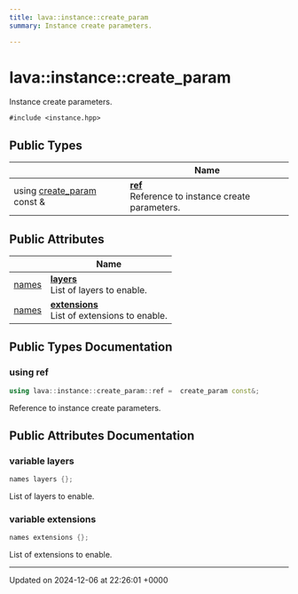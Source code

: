 ```yaml
---
title: lava::instance::create_param
summary: Instance create parameters. 

---
```


# lava::instance::create_param



Instance create parameters. 


`#include <instance.hpp>`

## Public Types

|                | Name           |
| -------------- | -------------- |
| using [create_param](/_doxybook/Classes/structlava_1_1instance_1_1create__param.md) const  & | **[ref](/_doxybook/Classes/structlava_1_1instance_1_1create__param.md#using-ref)** <br>Reference to instance create parameters.  |

## Public Attributes

|                | Name           |
| -------------- | -------------- |
| [names](/_doxybook/Namespaces/namespacelava.md#using-names) | **[layers](/_doxybook/Classes/structlava_1_1instance_1_1create__param.md#variable-layers)** <br>List of layers to enable.  |
| [names](/_doxybook/Namespaces/namespacelava.md#using-names) | **[extensions](/_doxybook/Classes/structlava_1_1instance_1_1create__param.md#variable-extensions)** <br>List of extensions to enable.  |

## Public Types Documentation

### using ref

```cpp
using lava::instance::create_param::ref =  create_param const&;
```

Reference to instance create parameters. 

## Public Attributes Documentation

### variable layers

```cpp
names layers {};
```

List of layers to enable. 

### variable extensions

```cpp
names extensions {};
```

List of extensions to enable. 

-------------------------------

Updated on 2024-12-06 at 22:26:01 +0000